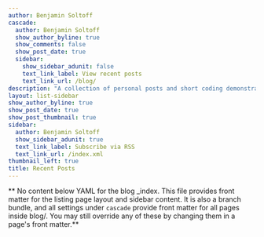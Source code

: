 ```yaml
---
author: Benjamin Soltoff
cascade:
  author: Benjamin Soltoff
  show_author_byline: true
  show_comments: false
  show_post_date: true
  sidebar:
    show_sidebar_adunit: false
    text_link_label: View recent posts
    text_link_url: /blog/
description: "A collection of personal posts and short coding demonstrations.\n"
layout: list-sidebar
show_author_byline: true
show_post_date: true
show_post_thumbnail: true
sidebar:
  author: Benjamin Soltoff
  show_sidebar_adunit: true
  text_link_label: Subscribe via RSS
  text_link_url: /index.xml
thumbnail_left: true
title: Recent Posts
---
```


** No content below YAML for the blog _index. This file provides front matter for the listing page layout and sidebar content. It is also a branch bundle, and all settings under `cascade` provide front matter for all pages inside blog/. You may still override any of these by changing them in a page's front matter.**

